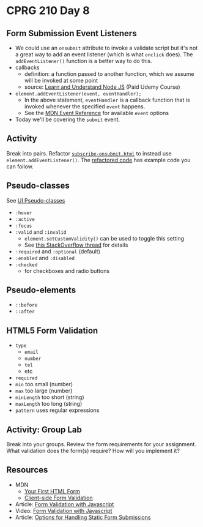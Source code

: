 # CPRG 210 Day 8

## Form Submission Event Listeners
- We could use an `onsubmit` attribute to invoke a validate script but it's not a great way to add an event listener (which is what `onclick` does). The `addEventListener()` function is a better way to do this.
- callbacks
  - definition: a function passed to another function, which we assume will be invoked at some point
  - source: [Learn and Understand Node JS](https://www.udemy.com/course/understand-nodejs/) (Paid Udemy Course)
- `element.addEventListener(event, eventHandler);`
  - In the above statement, `eventHandler` is a callback function that is invoked whenever the specified `event` happens.
  - See the [MDN Event Reference](https://developer.mozilla.org/en-US/docs/Web/Events) for available `event` options
- Today we'll be covering the `submit` event.

## Activity
Break into pairs. Refactor [`subscribe-onsubmit.html`](starter/subscribe-onsubmit.html) to instead use `element.addEventListener()`. The [refactored code](../d07/spoilers/js/button-refactored.js) has example code you can follow.

## Pseudo-classes
See [UI Pseudo-classes](https://developer.mozilla.org/en-US/docs/Learn/Forms/UI_pseudo-classes)
- `:hover`
- `:active`
- `:focus`
- `:valid` and `:invalid`
  - `element.setCustomValidity()` can be used to toggle this setting
  - See [this StackOverflow thread](https://stackoverflow.com/questions/10777970/can-i-mark-a-field-invalid-from-javascript) for details
- `:required` and `:optional` (default)
- `:enabled` and `:disabled`
- `:checked`
  - for checkboxes and radio buttons

## Pseudo-elements
- `::before`
- `::after`

## HTML5 Form Validation
- `type`
  - `email`
  - `number`
  - `tel`
  - etc
- `required`
- `min` too small (number)
- `max` too large (number)
- `minLength` too short (string)
- `maxLength` too long (string)
- `pattern` uses regular expressions

## Activity: Group Lab
Break into your groups. Review the form requirements for your assignment. What validation does the form(s) require? How will you implement it?

## Resources
- MDN
  - [Your First HTML Form](https://developer.mozilla.org/en-US/docs/Learn/Forms/Your_first_form)
  - [Client-side Form Validation](https://developer.mozilla.org/en-US/docs/Learn/Forms/Form_validation)
- Article: [Form Validation with Javascript](https://www.the-art-of-web.com/javascript/validate/)
- Video: [Form Validation with Javascript](https://www.youtube.com/watch?v=8cb4auJt1TA)
- Article: [Options for Handling Static Form Submissions](https://www.freecodecamp.org/news/handling-static-forms-the-client-side-way/)